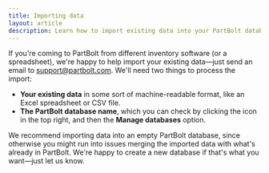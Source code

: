 ```yaml
---
title: Importing data
layout: article
description: Learn how to import existing data into your PartBolt database.
---
```


If you're coming to PartBolt from different inventory software (or a spreadsheet), we're happy to help import your existing data&mdash;just send an email to [support@partbolt.com](mailto:support@partbolt.com). We'll need two things to process the import:
* **Your existing data** in some sort of machine-readable format, like an Excel spreadsheet or CSV file.
* **The PartBolt database name**, which you can check by clicking the <i class="fas fa-fw fa-database"></i> icon in the top right, and then the **<i class="fas fa-fw fa-cog"></i> Manage databases** option.

We recommend importing data into an empty PartBolt database, since otherwise you might run into issues merging the imported data with what's already in PartBolt. We're happy to create a new database if that's what you want&mdash;just let us know.